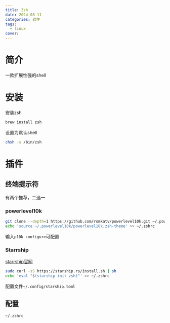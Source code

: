```yaml
---
title: Zsh
date: 2024-08-11
categories: 软件
tags:
  - linux
cover:
---
```

# 简介
一款扩展性强的shell

# 安装
安装zsh
```bash
brew install zsh
```
设置为默认shell
```bash
chsh -s /bin/zsh
```

# 插件
## 终端提示符
有两个推荐，二选一

### powerlevel10k
```bash
git clone --depth=1 https://github.com/romkatv/powerlevel10k.git ~/.powerlevel10k
echo 'source ~/.powerlevel10k/powerlevel10k.zsh-theme' >> ~/.zshrc
```
输入`p10k configure`可配置

### Starrship
[starrship官网](https://starship.rs/zh-CN)
```bash
sudo curl -sS https://starship.rs/install.sh | sh
echo 'eval "$(starship init zsh)"' >> ~/.zshrc
```
配置文件`~/.config/starship.toml`

## 配置
`~/.zshrc`
